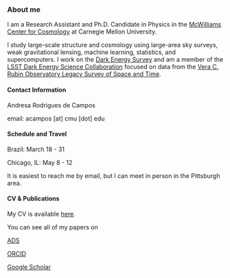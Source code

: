 ### About me

I am a Research Assistant and Ph.D. Candidate in Physics in the [McWilliams Center for Cosmology](https://www.cmu.edu/cosmology/) at Carnegie Mellon University.

I study large-scale structure and cosmology using large-area sky surveys, weak gravitational lensing, machine learning, statistics, and supercomputers. I work on the [Dark Energy Survey](https://www.darkenergysurvey.org) and am a member of the [LSST Dark Energy Science Collaboration](https://lsstdesc.org) focused on data from the [Vera C. Rubin Observatory Legacy Survey of Space and Time](https://www.lsst.org).

#### Contact Information

Andresa Rodrigues de Campos

email: acampos [at] cmu [dot] edu

#### Schedule and Travel

Brazil: March 18 - 31

Chicago, IL: May 8 - 12

It is easiest to reach me by email, but I can meet in person in the Pittsburgh area.

#### CV & Publications

My CV is available [here](https://andresacampos.github.io/images/andresa_academic_CV_and_publications.pdf).

You can see all of my papers on

[ADS](https://ui.adsabs.harvard.edu/public-libraries/wtkoyyzKQ8CFuBshlMYndg)

[ORCID](https://orcid.org/0000-0002-5124-0771)

[Google Scholar](https://scholar.google.com/citations?user=TSd8aKoAAAAJ&hl=en)



<!--




**AndresaCampos/AndresaCampos** is a ✨ _special_ ✨ repository because its `README.md` (this file) appears on your GitHub profile.

Here are some ideas to get you started:

- 🔭 I’m currently working on ...
- 🌱 I’m currently learning ...
- 👯 I’m looking to collaborate on ...
- 🤔 I’m looking for help with ...
- 💬 Ask me about ...
- 📫 How to reach me: ...
- 😄 Pronouns: ...
- ⚡ Fun fact: ...
-->
